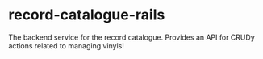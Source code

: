 # record-catalogue-rails

The backend service for the record catalogue. Provides an API for CRUDy actions
related to managing vinyls!
